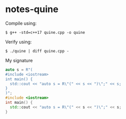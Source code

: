 # notes-quine

Compile using: 

`$ g++ -std=c++17 quine.cpp -o quine`

Verify using: 

`$ ./quine | diff quine.cpp -`


My signature

```c++
auto s = R"(
#include <iostream>
int main() {
  std::cout << "auto s = R\"(" << s << ")\";" << s;
}
)";
#include <iostream>
int main() {
  std::cout << "auto s = R\"(" << s << ")\";" << s;
}

```
